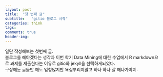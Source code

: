```yaml
---
layout: post
title:  "첫 번째 글"
subtitle:   "gitio 블로그 시작"
categories: think
tags: 
comments: true
header-img: 
---
```



일단 작성해보는 첫번째 글.  
블로그를 해야겠다는 생각과 이번 학기 Data Mining에 대한 수업에서 R markdown으로 과제를 제출한다는 이유로 gitio와 jekyll을 선택하게되었다.  
구상해둔 글들만 해도 엄청많지만 욕심부리지말고 하나 하나 잘 해나가야지.  